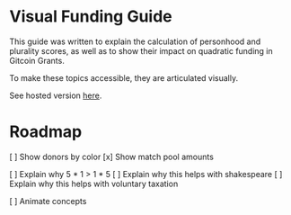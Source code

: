 # Visual Funding Guide
This guide was written to explain the calculation of personhood and plurality scores, as well as to show their impact on quadratic funding in Gitcoin Grants.

To make these topics accessible, they are articulated visually. 

See hosted version [here](https://62b90550d2fa15311137d1af--relaxed-macaron-8a0563.netlify.app/).


# Roadmap
[ ] Show donors by color
[x] Show match pool amounts

[ ] Explain why 5 * 1 > 1 * 5
[ ] Explain why this helps with shakespeare
[ ] Explain why this helps with voluntary taxation

[ ] Animate concepts
